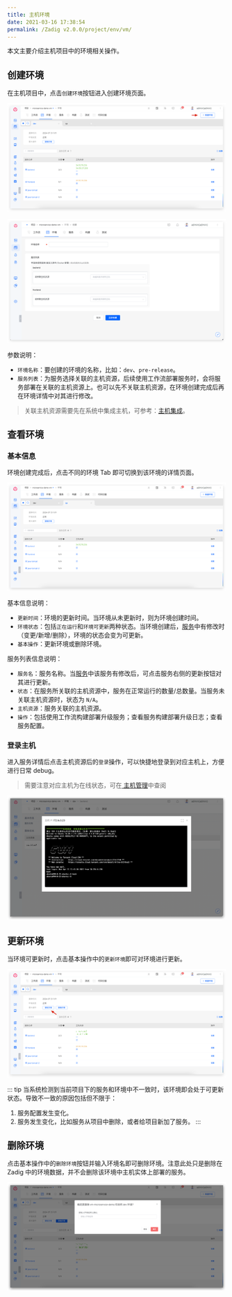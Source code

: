 ```yaml
---
title: 主机环境
date: 2021-03-16 17:38:54
permalink: /Zadig v2.0.0/project/env/vm/
---
```


本文主要介绍主机项目中的环境相关操作。

## 创建环境
在主机项目中，点击`创建环境`按钮进入创建环境页面。

![新建环境](../../../../_images/create_vm_env_1.png)

![新建环境](../../../../_images/create_vm_env_2.png)

参数说明：

- `环境名称`：要创建的环境的名称，比如：`dev`、`pre-release`。
- `服务列表`：为服务选择关联的主机资源，后续使用工作流部署服务时，会将服务部署在关联的主机资源上。也可以先不关联主机资源，在环境创建完成后再在环境详情中对其进行修改。

> 关联主机资源需要先在系统中集成主机，可参考：[主机集成](/cn/Zadig%20v2.0.0/settings/vm-management/)。

## 查看环境

### 基本信息

环境创建完成后，点击不同的环境 Tab 即可切换到该环境的详情页面。

![环境详情](../../../../_images/show_vm_env_list.png)

基本信息说明：

- `更新时间`：环境的更新时间。当环境从未更新时，则为环境创建时间。
- `环境状态`：包括`正在运行`和`环境可更新`两种状态。当环境创建后，[服务](/cn/Zadig%20v2.0.0/project/vm/service/)中有修改时（变更/新增/删除），环境的状态会变为可更新。
- `基本操作`：更新环境或删除环境。

服务列表信息说明：

- `服务名`：服务名称。当[服务](/cn/Zadig%20v2.0.0/project/vm/service/)中该服务有修改后，可点击服务右侧的更新按钮对其进行更新。
- `状态`：在服务所关联的主机资源中，服务在正常运行的数量/总数量。当服务未关联主机资源时，状态为 `N/A`。
- `主机资源`：服务关联的主机资源。
- `操作`：包括使用工作流构建部署升级服务；查看服务构建部署升级日志；查看服务配置。

### 登录主机

进入服务详情后点击主机资源后的`登录`操作，可以快捷地登录到对应主机上，方便进行日常 debug。

> 需要注意对应主机为在线状态，可在[ 主机管理](/cn/Zadig%20v2.0.0/settings/vm-management/#查看主机)中查阅

![登录主机](../../../../_images/login_vm_to_debug.png)

## 更新环境

当环境可更新时，点击基本操作中的`更新环境`即可对环境进行更新。

![更新主机环境](../../../../_images/update_vm_env.png)

::: tip
当系统检测到当前项目下的服务和环境中不一致时，该环境即会处于可更新状态。导致不一致的原因包括但不限于：
1. 服务配置发生变化。
2. 服务发生变化，比如服务从项目中删除，或者给项目新加了服务。
:::

## 删除环境

点击基本操作中的`删除环境`按钮并输入环境名即可删除环境。注意此处只是删除在 Zadig 中的环境数据，并不会删除该环境中主机实体上部署的服务。

![删除主机环境](../../../../_images/delete_vm_env.png)
